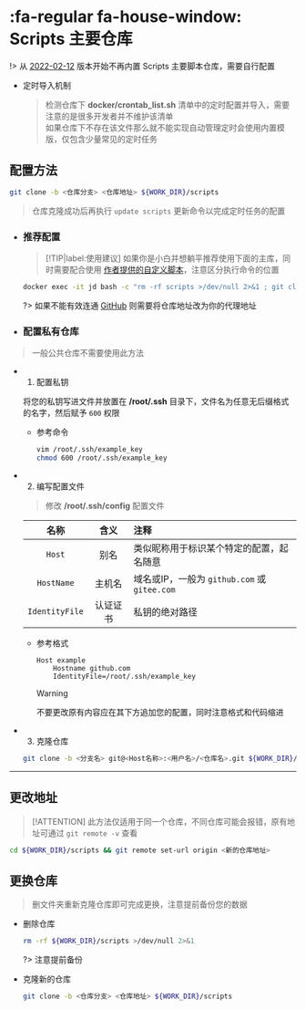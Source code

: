 # :fa-regular fa-house-window: Scripts 主要仓库
!> 从 [2022-02-12](./start/历史更新?id=_2022-02-12) 版本开始不再内置 Scripts 主要脚本仓库，需要自行配置

- 定时导入机制

  > 检测仓库下 **docker/crontab_list.sh** 清单中的定时配置并导入，需要注意的是很多开发者并不维护该清单\
  > 如果仓库下不存在该文件那么就不能实现自动管理定时会使用内置模版，仅包含少量常见的定时任务

## 配置方法
```bash
git clone -b <仓库分支> <仓库地址> ${WORK_DIR}/scripts
```
> 仓库克隆成功后再执行 `update scripts` 更新命令以完成定时任务的配置

- ### 推荐配置 <!-- {docsify-ignore} -->
  > [!TIP|label:使用建议]
  > 如果你是小白并想躺平推荐使用下面的主库，同时需要配合使用 [作者提供的自定义脚本](./config/自定义脚本?id=使用作者提供的自定义脚本)，注意区分执行命令的位置
  ```bash
  docker exec -it jd bash -c "rm -rf scripts >/dev/null 2>&1 ; git clone -b jd_scripts https://github.com/Aaron-lv/sync.git scripts"
  ```

  ?> 如果不能有效连通 [GitHub](https://github.com) 则需要将仓库地址改为你的代理地址

- ### 配置私有仓库 <!-- {docsify-ignore} -->
> 一般公共仓库不需要使用此方法

  - 1. 配置私钥

    将您的私钥写进文件并放置在 **/root/.ssh** 目录下，文件名为任意无后缀格式的名字，然后赋予 `600` 权限

    - 参考命令

      ```bash
      vim /root/.ssh/example_key
      chmod 600 /root/.ssh/example_key
      ```

  - 2. 编写配置文件

    > 修改 **/root/.ssh/config** 配置文件

    |       名称      |  含义  |                    注释                    |
    | :------------: | :----: | :---------------------------------------- |
    |     `Host`     |   别名  | 类似昵称用于标识某个特定的配置，起名随意         |
    |   `HostName`   |  主机名 | 域名或IP，一般为 `github.com` 或 `gitee.com` |
    | `IdentityFile` | 认证证书 | 私钥的绝对路径                               |

    - 参考格式

      ```
      Host example
          Hostname github.com
          IdentityFile=/root/.ssh/example_key
      ```
      > [!WARNING]
      > 不要更改原有内容应在其下方追加您的配置，同时注意格式和代码缩进

  - 3. 克隆仓库

    ```bash
    git clone -b <分支名> git@<Host名称>:<用户名>/<仓库名>.git ${WORK_DIR}/scripts
    ```

***

## 更改地址
> [!ATTENTION]
> 此方法仅适用于同一个仓库，不同仓库可能会报错，原有地址可通过 `git remote -v` 查看
```bash
cd ${WORK_DIR}/scripts && git remote set-url origin <新的仓库地址>
```

## 更换仓库
> 删文件夹重新克隆仓库即可完成更换，注意提前备份您的数据

- 删除仓库

    ```bash
    rm -rf ${WORK_DIR}/scripts >/dev/null 2>&1
    ```
  ?> 注意提前备份

- 克隆新的仓库

    ```bash
    git clone -b <仓库分支> <仓库地址> ${WORK_DIR}/scripts
    ```
